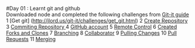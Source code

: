 
#Day 01 : Learnt git and github  
         Downloaded node and completed the  following challenges  from [Git-it guide](http://jlord.us/git-it/index.html)
            1 [Get git] (http://jlord.us/git-it/challenges/get_git.html)
            2 [Create Repository ](http://jlord.us/git-it/challenges/repository.html)
            3 [Commiting Repository ](http://jlord.us/git-it/challenges/commit_to_it.html)
            4 [GitHub account](http://jlord.us/git-it/challenges/githubbin.html)
            5 [Remote Control](http://jlord.us/git-it/challenges/remote_control.html)
            6 [Created Forks and Clones](http://jlord.us/git-it/challenges/forks_and_clones.html)
            7 [Branching](http://jlord.us/git-it/challenges/branches_arent_just_for_birds.html)
            8 [Collaborator](http://jlord.us/git-it/challenges/its_a_small_world.html)
            9 [Pulling Changes](http://jlord.us/git-it/challenges/pull_never_out_of_date.html)
            10 [Pull Requests](http://jlord.us/git-it/challenges/requesting_you_pull_please.html)
            11 [Merging](http://jlord.us/git-it/challenges/merge_tada.html)
            
            
            
 